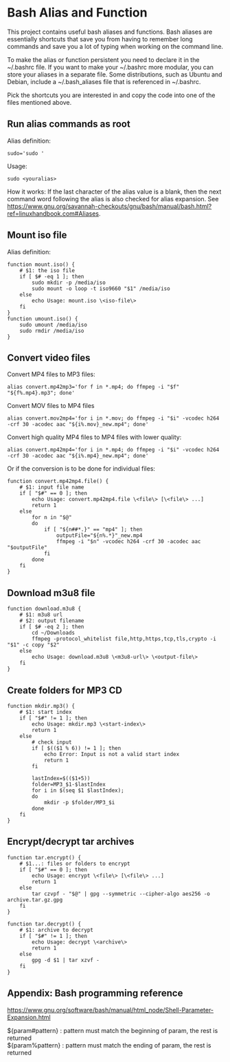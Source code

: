 # Bash Alias and Function

This project contains useful bash aliases and functions. Bash aliases are essentially shortcuts that save you from having to remember long commands and save you a lot of typing when working on the command line.

To make the alias or function persistent you need to declare it in the ~/.bashrc file. If you want to make your ~/.bashrc more modular, you can store your aliases in a separate file. Some distributions, such as Ubuntu and Debian, include a ~/.bash_aliases file that is referenced in ~/.bashrc.

Pick the shortcuts you are interested in and copy the code into one of the files mentioned above. 

## Run alias commands as root

Alias definition:
```
sudo='sudo '
```

Usage: 
```
sudo <youralias>
```

How it works:
If the last character of the alias value is a blank, then the next command word following the alias is also checked for alias expansion. 
See <https://www.gnu.org/savannah-checkouts/gnu/bash/manual/bash.html?ref=linuxhandbook.com#Aliases>.

## Mount iso file

Alias definition:
```
function mount.iso() {
    # $1: the iso file
    if [ $# -eq 1 ]; then
        sudo mkdir -p /media/iso 
        sudo mount -o loop -t iso9660 "$1" /media/iso
    else
        echo Usage: mount.iso \<iso-file\>
    fi
}
function umount.iso() {
    sudo umount /media/iso
    sudo rmdir /media/iso
}
```

## Convert video files

Convert MP4 files to MP3 files:
```
alias convert.mp42mp3='for f in *.mp4; do ffmpeg -i "$f" "${f%.mp4}.mp3"; done'
```

Convert MOV files to MP4 files
```
alias convert.mov2mp4='for i in *.mov; do ffmpeg -i "$i" -vcodec h264 -crf 30 -acodec aac "${i%.mov}_new.mp4"; done'
```

Convert high quality MP4 files to MP4 files with lower quality:
```
alias convert.mp42mp4='for i in *.mp4; do ffmpeg -i "$i" -vcodec h264 -crf 30 -acodec aac "${i%.mp4}_new.mp4"; done'
```
Or if the conversion is to be done for individual files:
```
function convert.mp42mp4.file() {
    # $1: input file name
    if [ "$#" == 0 ]; then
        echo Usage: convert.mp42mp4.file \<file\> [\<file\> ...]
        return 1
    else
        for n in "$@"
        do
            if [ "${n##*.}" == "mp4" ]; then
                outputFile="${n%.*}"_new.mp4
                ffmpeg -i "$n" -vcodec h264 -crf 30 -acodec aac "$outputFile"
            fi
        done
    fi
}

```

## Download m3u8 file

```
function download.m3u8 {
    # $1: m3u8 url
    # $2: output filename
    if [ $# -eq 2 ]; then
        cd ~/Downloads
        ffmpeg -protocol_whitelist file,http,https,tcp,tls,crypto -i "$1" -c copy "$2"
    else
        echo Usage: download.m3u8 \<m3u8-url\> \<output-file\>
    fi
}
```

## Create folders for MP3 CD

```
function mkdir.mp3() {
    # $1: start index
    if [ "$#" != 1 ]; then
        echo Usage: mkdir.mp3 \<start-index\>
        return 1
    else
        # check input
        if [ $(($1 % 6)) != 1 ]; then
            echo Error: Input is not a valid start index
            return 1
        fi
        
        lastIndex=$(($1+5))
        folder=MP3_$1-$lastIndex
        for i in $(seq $1 $lastIndex);
        do
            mkdir -p $folder/MP3_$i
        done
    fi
}
```

## Encrypt/decrypt tar archives

```
function tar.encrypt() {
    # $1...: files or folders to encrypt
    if [ "$#" == 0 ]; then
        echo Usage: encrypt \<file\> [\<file\> ...]
        return 1
    else
        tar czvpf - "$@" | gpg --symmetric --cipher-algo aes256 -o archive.tar.gz.gpg
    fi
}

function tar.decrypt() {
    # $1: archive to decrypt
    if [ "$#" != 1 ]; then
        echo Usage: decrypt \<archive\>
        return 1
    else
        gpg -d $1 | tar xzvf -
    fi
}
```

## Appendix: Bash programming reference

<https://www.gnu.org/software/bash/manual/html_node/Shell-Parameter-Expansion.html>

${param#pattern} : pattern must match the beginning of param, the rest is returned  
${param%pattern} : pattern must match the ending of param, the rest is returned  


